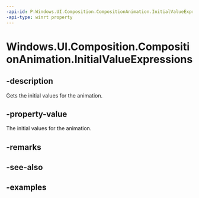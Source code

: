 ```yaml
---
-api-id: P:Windows.UI.Composition.CompositionAnimation.InitialValueExpressions
-api-type: winrt property
---
```


<!-- Property syntax.
public InitialValueExpressions InitialValueExpressions { get; }
-->

# Windows.UI.Composition.CompositionAnimation.InitialValueExpressions

## -description

Gets the initial values for the animation.



## -property-value

The initial values for the animation.

## -remarks

## -see-also

## -examples

